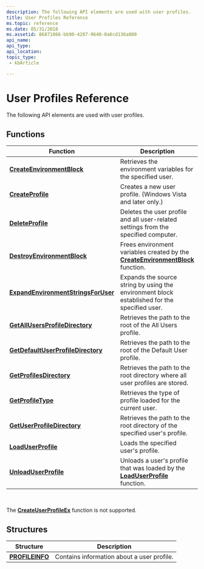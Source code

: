 ```yaml
---
description: The following API elements are used with user profiles.
title: User Profiles Reference
ms.topic: reference
ms.date: 05/31/2018
ms.assetid: 86871866-bb90-4287-9640-0a6cd136a800
api_name: 
api_type: 
api_location: 
topic_type: 
 - kbArticle

---
```


# User Profiles Reference

The following API elements are used with user profiles.

## Functions



| Function                                                                   | Description                                                                                                   |
|----------------------------------------------------------------------------|---------------------------------------------------------------------------------------------------------------|
| [**CreateEnvironmentBlock**](/windows/desktop/api/Userenv/nf-userenv-createenvironmentblock)                   | Retrieves the environment variables for the specified user.                                                   |
| [**CreateProfile**](/windows/desktop/api/Userenv/nf-userenv-createprofile)                                     | Creates a new user profile. (Windows Vista and later only.)                                                   |
| [**DeleteProfile**](/windows/desktop/api/Userenv/nf-userenv-deleteprofilea)                                     | Deletes the user profile and all user-related settings from the specified computer.                           |
| [**DestroyEnvironmentBlock**](/windows/desktop/api/Userenv/nf-userenv-destroyenvironmentblock)                 | Frees environment variables created by the [**CreateEnvironmentBlock**](/windows/desktop/api/Userenv/nf-userenv-createenvironmentblock) function. |
| [**ExpandEnvironmentStringsForUser**](/windows/desktop/api/Userenv/nf-userenv-expandenvironmentstringsforusera) | Expands the source string by using the environment block established for the specified user.                  |
| [**GetAllUsersProfileDirectory**](/windows/desktop/api/Userenv/nf-userenv-getallusersprofiledirectorya)         | Retrieves the path to the root of the All Users profile.                                                      |
| [**GetDefaultUserProfileDirectory**](/windows/desktop/api/Userenv/nf-userenv-getdefaultuserprofiledirectorya)   | Retrieves the path to the root of the Default User profile.                                                   |
| [**GetProfilesDirectory**](/windows/desktop/api/Userenv/nf-userenv-getprofilesdirectorya)                       | Retrieves the path to the root directory where all user profiles are stored.                                  |
| [**GetProfileType**](/windows/desktop/api/Userenv/nf-userenv-getprofiletype)                                   | Retrieves the type of profile loaded for the current user.                                                    |
| [**GetUserProfileDirectory**](/windows/desktop/api/Userenv/nf-userenv-getuserprofiledirectorya)                 | Retrieves the path to the root directory of the specified user's profile.                                     |
| [**LoadUserProfile**](/windows/desktop/api/Userenv/nf-userenv-loaduserprofilea)                                 | Loads the specified user's profile.                                                                           |
| [**UnloadUserProfile**](/windows/desktop/api/Userenv/nf-userenv-unloaduserprofile)                             | Unloads a user's profile that was loaded by the [**LoadUserProfile**](/windows/desktop/api/Userenv/nf-userenv-loaduserprofilea) function.          |



 

The [**CreateUserProfileEx**](createuserprofileex.md) function is not supported.

## Structures



| Structure                          | Description                                |
|------------------------------------|--------------------------------------------|
| [**PROFILEINFO**](/windows/desktop/api/Profinfo/ns-profinfo-profileinfoa) | Contains information about a user profile. |



 

 

 



